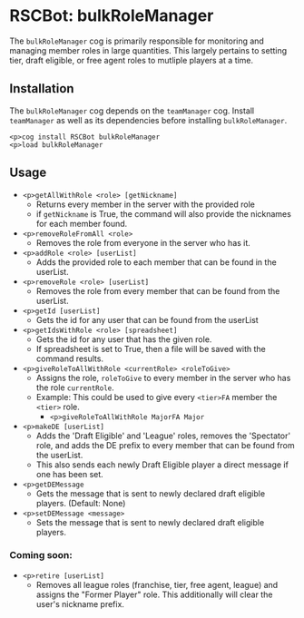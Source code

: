 # RSCBot: bulkRoleManager

The `bulkRoleManager` cog is primarily responsible for monitoring and managing member roles in large quantities. This largely pertains to setting tier, draft eligible, or free agent roles to mutliple players at a time.

## Installation

The `bulkRoleManager` cog depends on the `teamManager` cog. Install `teamManager` as well as its dependencies before installing `bulkRoleManager`.

```
<p>cog install RSCBot bulkRoleManager
<p>load bulkRoleManager
```

## Usage

- `<p>getAllWithRole <role> [getNickname]`
  - Returns every member in the server with the provided role
  - if `getNickname` is True, the command will also provide the nicknames for each member found.
- `<p>removeRoleFromAll <role>`
  - Removes the role from everyone in the server who has it.
- `<p>addRole <role> [userList]`
  - Adds the provided role to each member that can be found in the userList.
- `<p>removeRole <role> [userList]`
  - Removes the role from every member that can be found from the userList.
- `<p>getId [userList]`
  - Gets the id for any user that can be found from the userList
- `<p>getIdsWithRole <role> [spreadsheet]`
  - Gets the id for any user that has the given role.
  - If spreadsheet is set to True, then a file will be saved with the command results.
- `<p>giveRoleToAllWithRole <currentRole> <roleToGive>`
  - Assigns the role, `roleToGive` to every member in the server who has the role `currentRole`.
  - Example: This could be used to give every `<tier>FA` member the `<tier>` role.
    - `<p>giveRoleToAllWithRole MajorFA Major`
- `<p>makeDE [userList]`
  - Adds the 'Draft Eligible' and 'League' roles, removes the 'Spectator' role, and adds the DE prefix to every member that can be found from the userList.
  - This also sends each newly Draft Eligible player a direct message if one has been set.
- `<p>getDEMessage`
  - Gets the message that is sent to newly declared draft eligible players. (Default: None)
- `<p>setDEMessage <message>`
  - Sets the message that is sent to newly declared draft eligible players.

### Coming soon:

- `<p>retire [userList]`
  - Removes all league roles (franchise, tier, free agent, league) and assigns the "Former Player" role. This additionally will clear the user's nickname prefix.
  